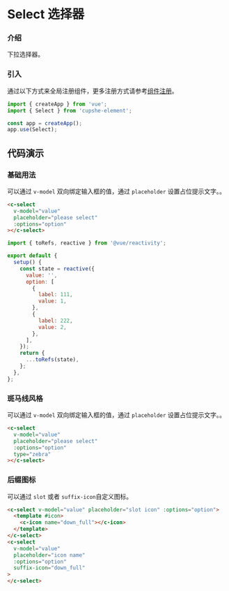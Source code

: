 # Select 选择器

### 介绍

下拉选择器。

### 引入

通过以下方式来全局注册组件，更多注册方式请参考[组件注册](#/zh-CN/advanced-usage#zu-jian-zhu-ce)。

```js
import { createApp } from 'vue';
import { Select } from 'cupshe-element';

const app = createApp();
app.use(Select);
```

## 代码演示

### 基础用法

可以通过 `v-model` 双向绑定输入框的值，通过 `placeholder` 设置占位提示文字。。

```html
<c-select
  v-model="value"
  placeholder="please select"
  :options="option"
></c-select>
```

```js
import { toRefs, reactive } from '@vue/reactivity';

export default {
  setup() {
    const state = reactive({
      value: '',
      option: [
        {
          label: 111,
          value: 1,
        },
        {
          label: 222,
          value: 2,
        },
      ],
    });
    return {
      ...toRefs(state),
    };
  },
};
```

### 斑马线风格

可以通过 `v-model` 双向绑定输入框的值，通过 `placeholder` 设置占位提示文字。。

```html
<c-select
  v-model="value"
  placeholder="please select"
  :options="option"
  type="zebra"
></c-select>
```

### 后缀图标

可以通过 `slot` 或者 `suffix-icon`自定义图标。

```html
<c-select v-model="value" placeholder="slot icon" :options="option">
  <template #icon>
    <c-icon name="down_full"></c-icon>
  </template>
</c-select>
<c-select
  v-model="value"
  placeholder="icon name"
  :options="option"
  suffix-icon="down_full"
>
</c-select>
```
